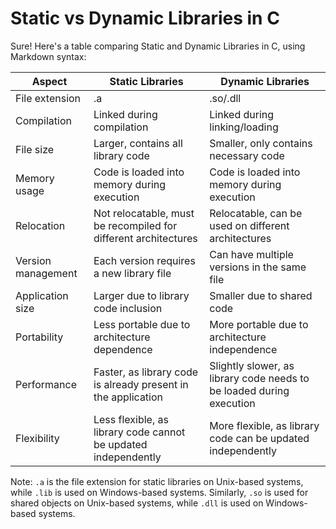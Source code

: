 # Static vs Dynamic Libraries in C

Sure! Here's a table comparing Static and Dynamic Libraries in C, using Markdown syntax:

| Aspect            | Static Libraries | Dynamic Libraries |
|-------------------|------------------|-------------------|
| File extension    | .a               | .so/.dll          |
| Compilation       | Linked during compilation | Linked during linking/loading |
| File size         | Larger, contains all library code | Smaller, only contains necessary code |
| Memory usage      | Code is loaded into memory during execution | Code is loaded into memory during execution |
| Relocation        | Not relocatable, must be recompiled for different architectures | Relocatable, can be used on different architectures |
| Version management | Each version requires a new library file | Can have multiple versions in the same file |
| Application size  | Larger due to library code inclusion | Smaller due to shared code |
| Portability       | Less portable due to architecture dependence | More portable due to architecture independence |
| Performance       | Faster, as library code is already present in the application | Slightly slower, as library code needs to be loaded during execution |
| Flexibility       | Less flexible, as library code cannot be updated independently | More flexible, as library code can be updated independently |




Note: `.a` is the file extension for static libraries on Unix-based systems, while `.lib` is used on Windows-based systems. Similarly, `.so` is used for shared objects on Unix-based systems, while `.dll` is used on Windows-based systems.